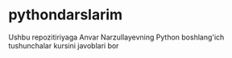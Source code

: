 # pythondarslarim
Ushbu repozitiriyaga Anvar Narzullayevning Python boshlang'ich tushunchalar kursini javoblari bor
